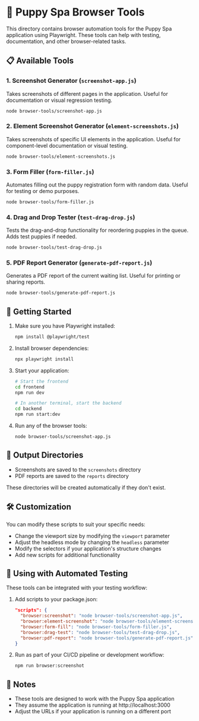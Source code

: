 # 🐶 Puppy Spa Browser Tools

This directory contains browser automation tools for the Puppy Spa application using Playwright. These tools can help with testing, documentation, and other browser-related tasks.

## 📋 Available Tools

### 1. Screenshot Generator (`screenshot-app.js`)

Takes screenshots of different pages in the application. Useful for documentation or visual regression testing.

```bash
node browser-tools/screenshot-app.js
```

### 2. Element Screenshot Generator (`element-screenshots.js`)

Takes screenshots of specific UI elements in the application. Useful for component-level documentation or visual testing.

```bash
node browser-tools/element-screenshots.js
```

### 3. Form Filler (`form-filler.js`)

Automates filling out the puppy registration form with random data. Useful for testing or demo purposes.

```bash
node browser-tools/form-filler.js
```

### 4. Drag and Drop Tester (`test-drag-drop.js`)

Tests the drag-and-drop functionality for reordering puppies in the queue. Adds test puppies if needed.

```bash
node browser-tools/test-drag-drop.js
```

### 5. PDF Report Generator (`generate-pdf-report.js`)

Generates a PDF report of the current waiting list. Useful for printing or sharing reports.

```bash
node browser-tools/generate-pdf-report.js
```

## 🚀 Getting Started

1. Make sure you have Playwright installed:
   ```bash
   npm install @playwright/test
   ```

2. Install browser dependencies:
   ```bash
   npx playwright install
   ```

3. Start your application:
   ```bash
   # Start the frontend
   cd frontend
   npm run dev

   # In another terminal, start the backend
   cd backend
   npm run start:dev
   ```

4. Run any of the browser tools:
   ```bash
   node browser-tools/screenshot-app.js
   ```

## 📁 Output Directories

- Screenshots are saved to the `screenshots` directory
- PDF reports are saved to the `reports` directory

These directories will be created automatically if they don't exist.

## 🛠️ Customization

You can modify these scripts to suit your specific needs:

- Change the viewport size by modifying the `viewport` parameter
- Adjust the headless mode by changing the `headless` parameter
- Modify the selectors if your application's structure changes
- Add new scripts for additional functionality

## 🧪 Using with Automated Testing

These tools can be integrated with your testing workflow:

1. Add scripts to your package.json:
   ```json
   "scripts": {
     "browser:screenshot": "node browser-tools/screenshot-app.js",
     "browser:element-screenshot": "node browser-tools/element-screenshots.js",
     "browser:form-fill": "node browser-tools/form-filler.js",
     "browser:drag-test": "node browser-tools/test-drag-drop.js",
     "browser:pdf-report": "node browser-tools/generate-pdf-report.js"
   }
   ```

2. Run as part of your CI/CD pipeline or development workflow:
   ```bash
   npm run browser:screenshot
   ```

## 📝 Notes

- These tools are designed to work with the Puppy Spa application
- They assume the application is running at http://localhost:3000
- Adjust the URLs if your application is running on a different port
